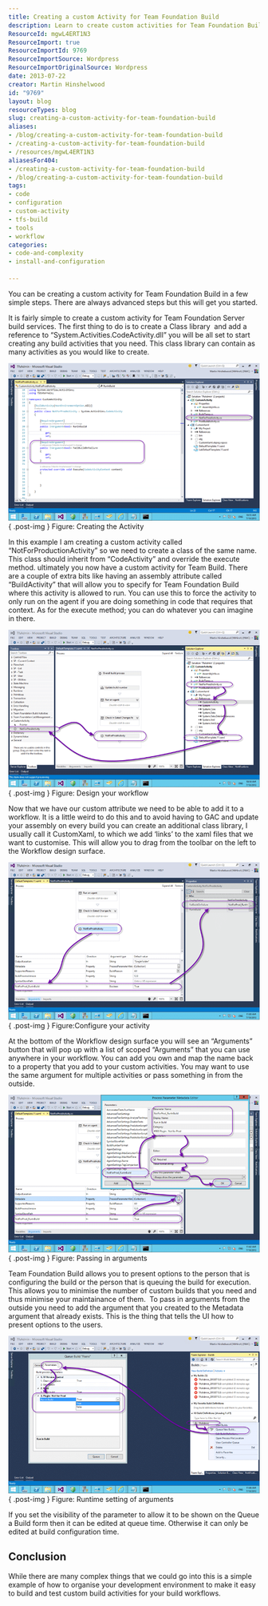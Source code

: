 ```yaml
---
title: Creating a custom Activity for Team Foundation Build
description: Learn to create custom activities for Team Foundation Build with this step-by-step guide. Simplify your workflows and enhance your build processes today!
ResourceId: mgwL4ERT1N3
ResourceImport: true
ResourceImportId: 9769
ResourceImportSource: Wordpress
ResourceImportOriginalSource: Wordpress
date: 2013-07-22
creator: Martin Hinshelwood
id: "9769"
layout: blog
resourceTypes: blog
slug: creating-a-custom-activity-for-team-foundation-build
aliases:
- /blog/creating-a-custom-activity-for-team-foundation-build
- /creating-a-custom-activity-for-team-foundation-build
- /resources/mgwL4ERT1N3
aliasesFor404:
- /creating-a-custom-activity-for-team-foundation-build
- /blog/creating-a-custom-activity-for-team-foundation-build
tags:
- code
- configuration
- custom-activity
- tfs-build
- tools
- workflow
categories:
- code-and-complexity
- install-and-configuration

---
```

You can be creating a custom activity for Team Foundation Build in a few simple steps. There are always advanced steps but this will get you started.

It is fairly simple to create a custom activity for Team Foundation Server build services. The first thing to do is to create a Class library  and add a reference to “System.Activities.CodeActivity.dll” you will be all set to start creating any build activities that you need. This class library can contain as many activities as you would like to create.

![image](images/image20-1-1.png "image")  
{ .post-img }
Figure: Creating the Activity

In this example I am creating a custom activity called “NotForProductionActivity” so we need to create a class of the same name. This class should inherit from “CodeActivity” and override the execute method. ultimately you now have a custom activity for Team Build. There are a couple of extra bits like having an assembly attribute called “BuildActivity” that will allow you to specify for Team Foundation Build where this activity is allowed to run. You can use this to force the activity to only run on the agent if you are doing something in code that requires that context. As for the execute method; you can do whatever you can imagine in there.

![image](images/image21-2-2.png "image")  
{ .post-img }
Figure: Design your workflow

Now that we have our custom attribute we need to be able to add it to a workflow. It is a little weird to do this and to avoid having to GAC and update your assembly on every build you can create an additional class library, I usually call it CustomXaml, to which we add ‘links’ to the xaml files that we want to customise. This will allow you to drag from the toolbar on the left to the Workflow design surface.

![image](images/image22-3-3.png "image")  
{ .post-img }
Figure:Configure your activity

At the bottom of the Workflow design surface you will see an “Arguments” button that will pop up with a list of scoped “Arguments” that you can use anywhere in your workflow. You can add you own and map the name back to a property that you add to your custom activities. You may want to use the same argument for multiple activities or pass something in from the outside.

![image](images/image23-4-4.png "image")  
{ .post-img }
Figure: Passing in arguments

Team Foundation Build allows you to present options to the person that is configuring the build or the person that is queuing the build for execution. This allows you to minimise the number of custom builds that you need and thus minimise your maintainance of them.  To pass in arguments from the outside you need to add the argument that you created to the Metadata argument that already exists. This is the thing that tells the UI how to present options to the users.

![image](images/image24-5-5.png "image")  
{ .post-img }
Figure: Runtime setting of arguments

If you set the visibility of the parameter to allow it to be shown on the Queue a Build form then it can be edited at queue time. Otherwise it can only be edited at build configuration time.

## Conclusion

While there are many complex things that we could go into this is a simple example of how to organise your development environment to make it easy to build and test custom build activities for your build workflows.
